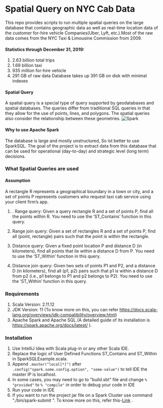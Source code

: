 # Spatial Query on NYC Cab Data
This repo provides scripts to run multiple spatial queries on the large database that contains geographic data as well as real-time location data of the customer for-hire vehicle Companies(Uber, Lyft, etc.).Most of the raw data comes from the NYC Taxi & Limousine Commission from 2009.

#### Statistics through December 31, 2019:

1. 2.63 billion total trips
2. 1.69 billion taxi
3. 935 million for-hire vehicle
4. 291 GB of raw data
Database takes up 391 GB on disk with minimal indexes

#### Spatial Query 
A spatial query is a special type of query supported by geodatabases and spatial databases. The queries differ from traditional SQL queries in that they allow for the use of points, lines, and polygons. The spatial queries also consider the relationship between these geometries. 
![Spark](https://user-images.githubusercontent.com/8374949/82256831-e0987800-990b-11ea-9017-07aeb3587fda.png)


#### Why to use Apache Spark
The database is large and mostly unstructured, So ist better to use SparkSQL. The goal of the project is to extract data from this database that can be used for operational (day-to-day) and strategic level (long term) decisions.

### What Spatial Queries are used
#### Assumption
A rectangle R represents a geographical boundary in a town or city, and a set of points P represents customers who request taxi cab service using your client firm’s app.
1. . Range query: Given a query rectangle R and a set of points P, find all the points within R. You need to use the ‘ST_Contains’ function in this query.

2. Range join query: Given a set of rectangles R and a set of points P, find all (point, rectangle) pairs such that the point is within the rectangle.

3. Distance query: Given a fixed point location P and distance D (in kilometers), find all points that lie within a distance D from P. You need to use the ‘ST_Within’ function in this query.

4. Distance join query: Given two sets of points P1 and P2, and a distance D (in kilometers), find all (p1, p2) pairs such that p1 is within a distance D from p2 (i.e., p1 belongs to P1 and p2 belongs to P2). You need to use the ‘ST_Within’ function in this query.

### Requirements
1. Scala Version: 2.11.12
2. JDK Version: 11 (To know more on this, you can refer https://docs.scala-lang.org/overviews/jdk-compatibility/overview.html)
3. Apache Spark and Apache SQL.(A detailed guide of its installation is https://spark.apache.org/docs/latest/ ).



### Installation

1. Use IntelliJ Idea with Scala plug-in or any other Scala IDE.
2. Replace the logic of User Defined Functions ST\_Contains and ST\_Within in SparkSQLExample.scala.
3. Append ```.master("local[*]")``` after ```.config("spark.some.config.option", "some-value")``` to tell IDE the master IP is localhost.
3. In some cases, you may need to go to "build.sbt" file and change ```% "provided"``` to ```% "compile"``` in order to debug your code in IDE
4. Run your code in IDE
5. If you want to run the project jar file on a  Spark Cluster use command "./bin/spark-submit <jar file name>".
To know more on this, refer this-[Link]( https://spark.apache.org/docs/latest/spark-standalone.html ) .
